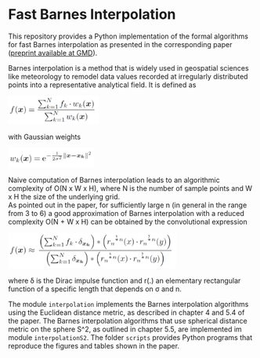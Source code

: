 # Fast Barnes Interpolation
This repository provides a Python implementation of the formal algorithms for fast Barnes interpolation as presented in the corresponding paper ([preprint available at GMD](https://gmd.copernicus.org/preprints/gmd-2022-116/gmd-2022-116.pdf)).

Barnes interpolation is a method that is widely used in geospatial sciences like meteorology to remodel data values recorded at irregularly distributed points into a representative analytical field.
It is defined as

<img src="doc\images\BarnesInterpolDef.png" width="185"/>

with Gaussian weights

<img src="doc\images\GaussianWeights.png" width="175"/>

Naive computation of Barnes interpolation leads to an algorithmic complexity of O(N x W x H), where N is the number of sample points and W x H the size of the underlying grid.  
As pointed out in the paper, for sufficiently large n (in general in the range from 3 to 6) a good approximation of Barnes interpolation with a reduced complexity O(N + W x H) can be obtained by the convolutional expression

<img src="doc\images\BarnesInterpolConvolExpr.png" width="343"/>

where &delta; is the Dirac impulse function and r(.) an elementary rectangular function of a specific length that depends on &sigma; and n.

The module `interpolation` implements the Barnes interpolation algorithms using the Euclidean distance metric, as described in chapter 4 and 5.4 of the paper.
The Barnes interpolation algorithms that use spherical distance metric on the sphere S^2, as outlined in chapter 5.5, are implemented im module `interpolationS2`.
The folder `scripts` provides Python programs that reproduce the figures and tables shown in the paper.
